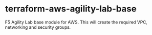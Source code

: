 # terraform-aws-agility-lab-base
F5 Agility Lab base module for AWS.  This will create the required VPC, networking and security groups.
